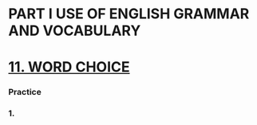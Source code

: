 # PART I USE OF ENGLISH GRAMMAR AND VOCABULARY
# [11. WORD CHOICE](../../../README.md)
### Practice 
### 1.
